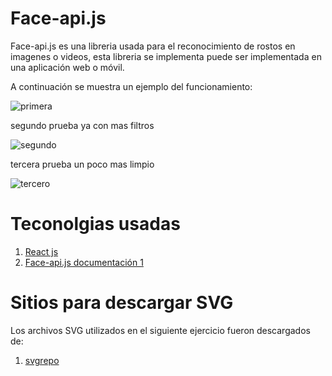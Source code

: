 # Face-api.js

Face-api.js es una libreria usada para el reconocimiento de rostos en imagenes o videos, esta libreria se implementa puede ser implementada en una aplicación web o móvil.

A continuación se muestra un ejemplo del funcionamiento:

![primera](https://user-images.githubusercontent.com/64815890/81236125-b9f84a00-8fb9-11ea-9828-339f2c45ee70.jpg)

 segundo prueba ya con mas filtros 
 

![segundo](https://user-images.githubusercontent.com/64815890/81237054-d1d0cd80-8fbb-11ea-9529-999d323362eb.jpg)

 tercera prueba un poco mas limpio 
 
![tercero](https://user-images.githubusercontent.com/64815890/81237053-d1383700-8fbb-11ea-958d-328fa8a6dbc5.jpg)

# Teconolgias usadas

1. [React js](https://es.reactjs.org/)
2. [Face-api.js documentación 1](https://justadudewhohacks.github.io/face-api.js)



# Sitios para descargar SVG

Los archivos SVG utilizados en el siguiente ejercicio fueron descargados de:

1. [svgrepo](https://www.svgrepo.com/vectors/hat/)
